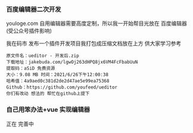 ### 百度编辑器二次开发

youloge.com 自用编辑器需要高度定制，所以我一开始帮目光放在 百度编辑器(受公众号插件影响)

我在码市 发布一个插件开发项目我打包成压缩文档放在上方 供大家学习参考

```
原文件名：ueditor - 开发后.zip
下载地址：jakebuda.com/lgwOj263dHPQ8jx6VM4FcFbabUuN
提取码：aSiD 免费资源 
大小：9.08 MB 时间：2021/6/26下午12:00:38
哈希值：4a9aed0c381d2de2d47ae5e99ea75368
Github：https://github.com/youfeed/ueditor
你们有改动 想法的 帮忙在github上提下 
```

### 自己用笨办法+vue 实现编辑器

正在 完善中


